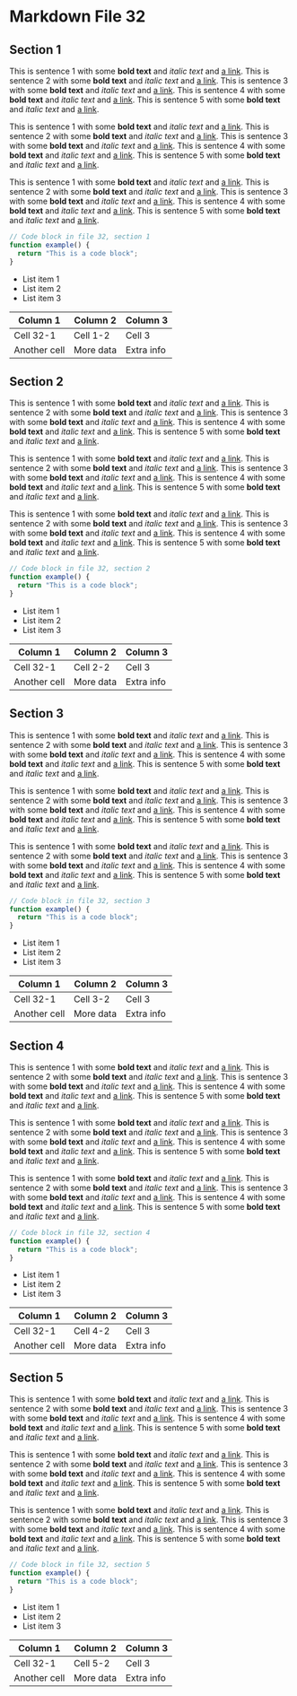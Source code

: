# Markdown File 32


## Section 1

This is sentence 1 with some **bold text** and *italic text* and [a link](https://example.com/32/1/1/1). This is sentence 2 with some **bold text** and *italic text* and [a link](https://example.com/32/1/1/2). This is sentence 3 with some **bold text** and *italic text* and [a link](https://example.com/32/1/1/3). This is sentence 4 with some **bold text** and *italic text* and [a link](https://example.com/32/1/1/4). This is sentence 5 with some **bold text** and *italic text* and [a link](https://example.com/32/1/1/5). 

This is sentence 1 with some **bold text** and *italic text* and [a link](https://example.com/32/1/2/1). This is sentence 2 with some **bold text** and *italic text* and [a link](https://example.com/32/1/2/2). This is sentence 3 with some **bold text** and *italic text* and [a link](https://example.com/32/1/2/3). This is sentence 4 with some **bold text** and *italic text* and [a link](https://example.com/32/1/2/4). This is sentence 5 with some **bold text** and *italic text* and [a link](https://example.com/32/1/2/5). 

This is sentence 1 with some **bold text** and *italic text* and [a link](https://example.com/32/1/3/1). This is sentence 2 with some **bold text** and *italic text* and [a link](https://example.com/32/1/3/2). This is sentence 3 with some **bold text** and *italic text* and [a link](https://example.com/32/1/3/3). This is sentence 4 with some **bold text** and *italic text* and [a link](https://example.com/32/1/3/4). This is sentence 5 with some **bold text** and *italic text* and [a link](https://example.com/32/1/3/5). 

```javascript
// Code block in file 32, section 1
function example() {
  return "This is a code block";
}
```

- List item 1
- List item 2
- List item 3

| Column 1 | Column 2 | Column 3 |
| -------- | -------- | -------- |
| Cell 32-1 | Cell 1-2 | Cell 3 |
| Another cell | More data | Extra info |


## Section 2

This is sentence 1 with some **bold text** and *italic text* and [a link](https://example.com/32/2/1/1). This is sentence 2 with some **bold text** and *italic text* and [a link](https://example.com/32/2/1/2). This is sentence 3 with some **bold text** and *italic text* and [a link](https://example.com/32/2/1/3). This is sentence 4 with some **bold text** and *italic text* and [a link](https://example.com/32/2/1/4). This is sentence 5 with some **bold text** and *italic text* and [a link](https://example.com/32/2/1/5). 

This is sentence 1 with some **bold text** and *italic text* and [a link](https://example.com/32/2/2/1). This is sentence 2 with some **bold text** and *italic text* and [a link](https://example.com/32/2/2/2). This is sentence 3 with some **bold text** and *italic text* and [a link](https://example.com/32/2/2/3). This is sentence 4 with some **bold text** and *italic text* and [a link](https://example.com/32/2/2/4). This is sentence 5 with some **bold text** and *italic text* and [a link](https://example.com/32/2/2/5). 

This is sentence 1 with some **bold text** and *italic text* and [a link](https://example.com/32/2/3/1). This is sentence 2 with some **bold text** and *italic text* and [a link](https://example.com/32/2/3/2). This is sentence 3 with some **bold text** and *italic text* and [a link](https://example.com/32/2/3/3). This is sentence 4 with some **bold text** and *italic text* and [a link](https://example.com/32/2/3/4). This is sentence 5 with some **bold text** and *italic text* and [a link](https://example.com/32/2/3/5). 

```javascript
// Code block in file 32, section 2
function example() {
  return "This is a code block";
}
```

- List item 1
- List item 2
- List item 3

| Column 1 | Column 2 | Column 3 |
| -------- | -------- | -------- |
| Cell 32-1 | Cell 2-2 | Cell 3 |
| Another cell | More data | Extra info |


## Section 3

This is sentence 1 with some **bold text** and *italic text* and [a link](https://example.com/32/3/1/1). This is sentence 2 with some **bold text** and *italic text* and [a link](https://example.com/32/3/1/2). This is sentence 3 with some **bold text** and *italic text* and [a link](https://example.com/32/3/1/3). This is sentence 4 with some **bold text** and *italic text* and [a link](https://example.com/32/3/1/4). This is sentence 5 with some **bold text** and *italic text* and [a link](https://example.com/32/3/1/5). 

This is sentence 1 with some **bold text** and *italic text* and [a link](https://example.com/32/3/2/1). This is sentence 2 with some **bold text** and *italic text* and [a link](https://example.com/32/3/2/2). This is sentence 3 with some **bold text** and *italic text* and [a link](https://example.com/32/3/2/3). This is sentence 4 with some **bold text** and *italic text* and [a link](https://example.com/32/3/2/4). This is sentence 5 with some **bold text** and *italic text* and [a link](https://example.com/32/3/2/5). 

This is sentence 1 with some **bold text** and *italic text* and [a link](https://example.com/32/3/3/1). This is sentence 2 with some **bold text** and *italic text* and [a link](https://example.com/32/3/3/2). This is sentence 3 with some **bold text** and *italic text* and [a link](https://example.com/32/3/3/3). This is sentence 4 with some **bold text** and *italic text* and [a link](https://example.com/32/3/3/4). This is sentence 5 with some **bold text** and *italic text* and [a link](https://example.com/32/3/3/5). 

```javascript
// Code block in file 32, section 3
function example() {
  return "This is a code block";
}
```

- List item 1
- List item 2
- List item 3

| Column 1 | Column 2 | Column 3 |
| -------- | -------- | -------- |
| Cell 32-1 | Cell 3-2 | Cell 3 |
| Another cell | More data | Extra info |


## Section 4

This is sentence 1 with some **bold text** and *italic text* and [a link](https://example.com/32/4/1/1). This is sentence 2 with some **bold text** and *italic text* and [a link](https://example.com/32/4/1/2). This is sentence 3 with some **bold text** and *italic text* and [a link](https://example.com/32/4/1/3). This is sentence 4 with some **bold text** and *italic text* and [a link](https://example.com/32/4/1/4). This is sentence 5 with some **bold text** and *italic text* and [a link](https://example.com/32/4/1/5). 

This is sentence 1 with some **bold text** and *italic text* and [a link](https://example.com/32/4/2/1). This is sentence 2 with some **bold text** and *italic text* and [a link](https://example.com/32/4/2/2). This is sentence 3 with some **bold text** and *italic text* and [a link](https://example.com/32/4/2/3). This is sentence 4 with some **bold text** and *italic text* and [a link](https://example.com/32/4/2/4). This is sentence 5 with some **bold text** and *italic text* and [a link](https://example.com/32/4/2/5). 

This is sentence 1 with some **bold text** and *italic text* and [a link](https://example.com/32/4/3/1). This is sentence 2 with some **bold text** and *italic text* and [a link](https://example.com/32/4/3/2). This is sentence 3 with some **bold text** and *italic text* and [a link](https://example.com/32/4/3/3). This is sentence 4 with some **bold text** and *italic text* and [a link](https://example.com/32/4/3/4). This is sentence 5 with some **bold text** and *italic text* and [a link](https://example.com/32/4/3/5). 

```javascript
// Code block in file 32, section 4
function example() {
  return "This is a code block";
}
```

- List item 1
- List item 2
- List item 3

| Column 1 | Column 2 | Column 3 |
| -------- | -------- | -------- |
| Cell 32-1 | Cell 4-2 | Cell 3 |
| Another cell | More data | Extra info |


## Section 5

This is sentence 1 with some **bold text** and *italic text* and [a link](https://example.com/32/5/1/1). This is sentence 2 with some **bold text** and *italic text* and [a link](https://example.com/32/5/1/2). This is sentence 3 with some **bold text** and *italic text* and [a link](https://example.com/32/5/1/3). This is sentence 4 with some **bold text** and *italic text* and [a link](https://example.com/32/5/1/4). This is sentence 5 with some **bold text** and *italic text* and [a link](https://example.com/32/5/1/5). 

This is sentence 1 with some **bold text** and *italic text* and [a link](https://example.com/32/5/2/1). This is sentence 2 with some **bold text** and *italic text* and [a link](https://example.com/32/5/2/2). This is sentence 3 with some **bold text** and *italic text* and [a link](https://example.com/32/5/2/3). This is sentence 4 with some **bold text** and *italic text* and [a link](https://example.com/32/5/2/4). This is sentence 5 with some **bold text** and *italic text* and [a link](https://example.com/32/5/2/5). 

This is sentence 1 with some **bold text** and *italic text* and [a link](https://example.com/32/5/3/1). This is sentence 2 with some **bold text** and *italic text* and [a link](https://example.com/32/5/3/2). This is sentence 3 with some **bold text** and *italic text* and [a link](https://example.com/32/5/3/3). This is sentence 4 with some **bold text** and *italic text* and [a link](https://example.com/32/5/3/4). This is sentence 5 with some **bold text** and *italic text* and [a link](https://example.com/32/5/3/5). 

```javascript
// Code block in file 32, section 5
function example() {
  return "This is a code block";
}
```

- List item 1
- List item 2
- List item 3

| Column 1 | Column 2 | Column 3 |
| -------- | -------- | -------- |
| Cell 32-1 | Cell 5-2 | Cell 3 |
| Another cell | More data | Extra info |

